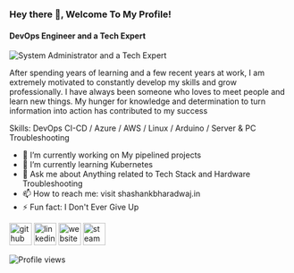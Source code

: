 ### Hey there 👋, Welcome To My Profile!
#### DevOps Engineer and a Tech Expert
![System Administrator and a Tech Expert](https://www.notion.so/image/https%3A%2F%2Fs3-us-west-2.amazonaws.com%2Fsecure.notion-static.com%2F0a23d10b-941d-4873-9487-8ffcb28390a4%2Fbanner.png?table=block&id=938ce034-26af-416e-be7a-3ad4a498f96e&width=3840&userId=f447d21c-1a7f-43ff-995a-c3eecfd2aaa6&cache=v2)

After spending years of learning and a few recent years at work, I am extremely motivated to constantly develop my skills and grow professionally. I have always been someone who loves to meet people and learn new things. My hunger for knowledge and determination to turn information into action has contributed to my success

Skills:  DevOps CI-CD / Azure / AWS / Linux / Arduino / Server & PC Troubleshooting

- 🔭 I’m currently working on My pipelined projects 
- 🌱 I’m currently learning Kubernetes 
- 💬 Ask me about Anything related to Tech Stack and Hardware Troubleshooting 
- 📫 How to reach me: visit shashankbharadwaj.in
- ⚡ Fun fact: I Don't Ever Give Up 


[<img src='https://cdn.jsdelivr.net/npm/simple-icons@3.0.1/icons/github.svg' alt='github' height='40'>](https://github.com/shashank-brdj)  [<img src='https://cdn.jsdelivr.net/npm/simple-icons@3.0.1/icons/linkedin.svg' alt='linkedin' height='40'>](https://www.linkedin.com/in/shashank-brdj/)  [<img src='https://cdn.jsdelivr.net/npm/simple-icons@3.0.1/icons/icloud.svg' alt='website' height='40'>](https://shashankbharadwaj.in)  [<img src='https://cdn.jsdelivr.net/npm/simple-icons@3.0.1/icons/steam.svg' alt='steam' height='40'>](https://steamcommunity.com/id/Manti2k)  

![Profile views](https://gpvc.arturio.dev/shashank-brdj)  
